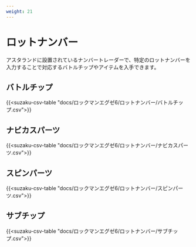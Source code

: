 ```yaml
---
weight: 21
---
```


# ロットナンバー

アスタランドに設置されているナンバートレーダーで、特定のロットナンバーを入力することで対応するバトルチップやアイテムを入手できます。

## バトルチップ

{{<suzaku-csv-table "docs/ロックマンエグゼ6/ロットナンバー/バトルチップ.csv">}}

## ナビカスパーツ

{{<suzaku-csv-table "docs/ロックマンエグゼ6/ロットナンバー/ナビカスパーツ.csv">}}

## スピンパーツ

{{<suzaku-csv-table "docs/ロックマンエグゼ6/ロットナンバー/スピンパーツ.csv">}}

## サブチップ

{{<suzaku-csv-table "docs/ロックマンエグゼ6/ロットナンバー/サブチップ.csv">}}
